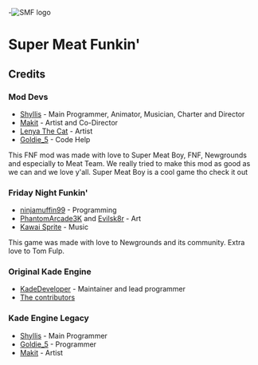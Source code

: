 -![SMF logo](assets/preload/images/logo/logo.png)

# Super Meat Funkin'

## Credits
### Mod Devs
- [Shyllis](https://www.twitter.com/dolpshy) - Main Programmer, Animator, Musician, Charter and Director
- [Makit](https://youtube.com/@makit8854) - Artist and Co-Director
- [Lenya The Cat](https://www.youtube.com/@lenyathecat5112) - Artist
- [Goldie_5](https://youtube.com/@goldie-5250) - Code Help

This FNF mod was made with love to Super Meat Boy, FNF, Newgrounds and especially to Meat Team. We really tried to make this mod as good as we can and we love y'all. Super Meat Boy is a cool game tho check it out
### Friday Night Funkin'
 - [ninjamuffin99](https://twitter.com/ninja_muffin99) - Programming
 - [PhantomArcade3K](https://twitter.com/phantomarcade3k) and [Evilsk8r](https://twitter.com/evilsk8r) - Art
 - [Kawai Sprite](https://twitter.com/kawaisprite) - Music

This game was made with love to Newgrounds and its community. Extra love to Tom Fulp.
### Original Kade Engine
- [KadeDeveloper](https://twitter.com/KadeDeveloper) - Maintainer and lead programmer
- [The contributors](https://github.com/KadeDev/Kade-Engine/graphs/contributors)

### Kade Engine Legacy
- [Shyllis](https://www.twitter.com/dolpshy) - Main Programmer
- [Goldie_5](https://youtube.com/@goldie-5250) - Programmer
- [Makit](https://youtube.com/@makit8854) - Artist
